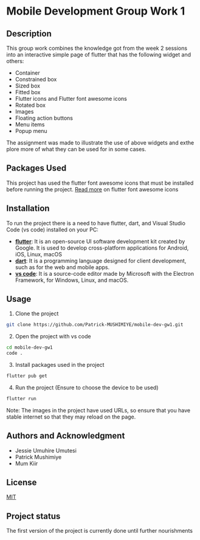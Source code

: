 # Mobile Development Group Work 1



## Description

This group work combines the knowledge got from the week 2 sessions into an interactive simple page of flutter that has the following widget and others:

- Container 
- Constrained box
- Sized box
- Fitted box
- Flutter icons and Flutter font awesome icons
- Rotated box
- Images
- Floating action buttons
- Menu items
- Popup menu

The assignment was made to illustrate the use of above widgets and exthe plore more of what they can be used for in some cases.

## Packages Used

This project has used the flutter font awesome icons that must be installed before running the project. [Read more](https://pub.dev/packages/font_awesome_flutter) on flutter font awesome icons

## Installation

To run the project there is a need to have flutter, dart, and Visual Studio Code (vs code) installed on your PC:

- **[flutter](https://docs.flutter.dev/get-started/install)**: It is an open-source UI software development kit created by Google. It is used to develop cross-platform applications for Android, iOS, Linux, macOS
- **[dart](https://dart.dev/)**: It is a programming language designed for client development, such as for the web and mobile apps.
- **[vs code](https://code.visualstudio.com/download)**: It is a source-code editor made by Microsoft with the Electron Framework, for Windows, Linux, and macOS.

## Usage


1. Clone the project 

``` bash
git clone https://github.com/Patrick-MUSHIMIYE/mobile-dev-gw1.git
```

2. Open the project with vs code

``` bash
cd mobile-dev-gw1
code .
```

3. Install packages used in the project

``` bash
flutter pub get
```

4. Run the project (Ensure to choose the device to be used)

``` bash
flutter run
```

Note: The images in the project have used URLs, so ensure that you have stable internet so that they may reload on the page.

## Authors and Acknowledgment

- Jessie Umuhire Umutesi
- Patrick Mushimiye
- Mum Kiir

## License
[MIT](https://choosealicense.com/licenses/mit/)

## Project status
The first version of the project is currently done until further nourishments

